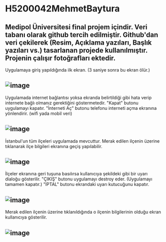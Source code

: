 # H5200042MehmetBaytura
Medipol Üniversitesi final projem içindir. Veri tabanı olarak github tercih edilmiştir. Github'dan veri çekilerek (Resim, Açıklama yazıları, Başlık yazıları vs.) 
tasarlanan projede kullanılmıştır. Projenin çalışır fotoğrafları ektedir.
--
Uygulamaya giriş yapıldığında ilk ekran. (3 saniye sonra bu ekran ölür.)

![image](https://user-images.githubusercontent.com/83245576/153304002-8405b192-d172-4042-bf6e-916d1702ccac.png)
--
Uygulamada internet bağlantısı yoksa ekranda belirtildiği gibi hata verip internete bağlı olmanız gerektiğini göstermetedir.
"Kapat" butonu uygulamayı kapatır.
"İnterneti Aç" butonu telefonu interneti açma ekranına yönlendirir. (wifi yada mobil veri)

![image](https://user-images.githubusercontent.com/83245576/153304054-460bbd82-2f5a-43b3-9222-056eeb63f014.png)
--
İstanbul'un tüm ilçeleri uygulamada mevcuttur. Merak edilen ilçenin üzerine tıklanarak ilçe bilgileri ekranına geçiş yapılabilir.

![image](https://user-images.githubusercontent.com/83245576/153304062-4bdcc00f-b549-418e-b55c-9aca53271d65.png)
-
İlçeler ekranına geri tuşuna basılırsa kullanıcıya şekildeki gibi bir uyarı dialoğu gösterilir.
"ÇIKIŞ" butonu uygulamayı destroy eder. (Uygulamayı tamamen kapatır.)
"İPTAL" butonu ekrandaki uyarı kutucuğunu kapatır.

![image](https://user-images.githubusercontent.com/83245576/153304073-08fdd237-0fc3-4000-a2ae-9df830f6e89a.png)
-
Merak edilen ilçenin üzerine tıklanıldığında o ilçenin bilgilerinin olduğu ekran kullanıcıya gösterilir.

![image](https://user-images.githubusercontent.com/83245576/153304078-a688681d-57fc-41cb-8249-12edde400e2f.png)
-

